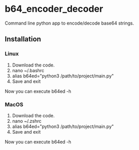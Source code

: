 # b64_encoder_decoder
Command line python app to encode/decode base64 strings.


## Installation

### Linux
1. Download the code.
2. nano ~/.bashrc
3. alias b64ed="python3 /path/to/project/main.py"
4. Save and exit

Now you can execute b64ed -h

### MacOS
1. Download the code.
2. nano ~/.zshrc
3. alias b64ed="python3 /path/to/project/main.py"
4. Save and exit

Now you can execute b64ed -h

